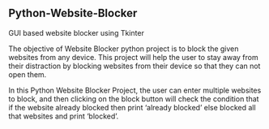 ## Python-Website-Blocker
GUI based website blocker using Tkinter

The objective of Website Blocker python project is to block the given websites from any device. This project will help the user to stay away from their distraction by blocking websites from their device so that they can not open them.

In this Python Website Blocker Project, the user can enter multiple websites to block, and then clicking on the block button will check the condition that if the website already blocked then print ‘already blocked’ else blocked all that websites and print ‘blocked’.
